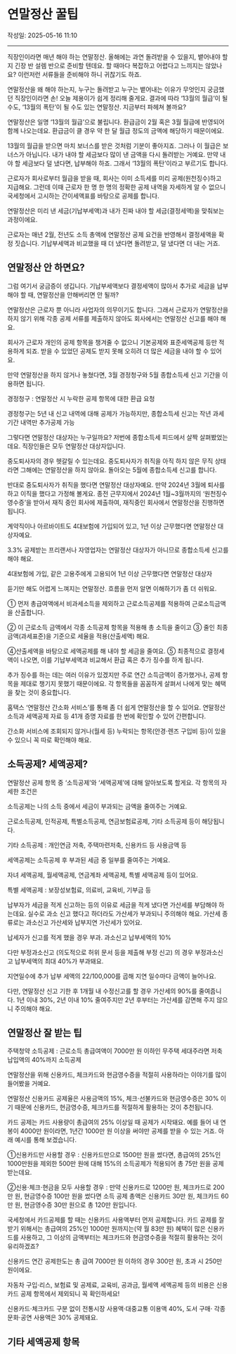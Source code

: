 # 연말정산 꿀팁

작성일: 2025-05-16 11:10

---

직장인이라면 매년 해야 하는 연말정산. 올해에는 과연 돌려받을 수 있을지, 뱉어내야 할지 긴장 반 설렘 반으로 준비할 텐데요. 할 때마다 복잡하고 어렵다고 느끼지는 않았나요? 이런저런 서류들을 준비해야 하니 귀찮기도 하죠.

연말정산을 왜 해야 하는지, 누구는 돌려받고 누구는 뱉어내는 이유가 무엇인지 궁금했던 직장인이라면 손! 오늘 제용이가 쉽게 정리해 줄게요. 결과에 따라 ‘13월의 월급’이 될 수도, ‘13월의 폭탄’이 될 수도 있는 연말정산. 지금부터 파헤쳐 볼까요?

연말정산은 일명 ‘13월의 월급’으로 불립니다. 환급금이 2월 혹은 3월 월급에 반영되어 함께 나오는데요. 환급금이 클 경우 약 한 달 월급 정도의 금액에 해당하기 때문이에요.

13월의 월급을 받으면 마치 보너스를 받은 것처럼 기분이 좋아지죠. 그러나 이 월급은 보너스가 아닙니다. 내가 내야 할 세금보다 많이 낸 금액을 다시 돌려받는 거예요. 만약 내야 할 세금보다 덜 냈다면, 납부해야 하죠. 그래서 ‘13월의 폭탄’이라고 부르기도 합니다.

근로자가 회사로부터 월급을 받을 때, 회사는 이미 소득세를 미리 공제(원천징수)하고 지급해요. 그런데 이때 근로자 한 명 한 명의 정확한 공제 내역을 자세하게 알 수 없으니 국세청에서 고시하는 간이세액표를 바탕으로 공제를 합니다.

연말정산은 미리 낸 세금(기납부세액)과 내가 진짜 내야 할 세금(결정세액)을 맞춰보는 과정이에요.

근로자는 매년 2월, 전년도 소득 총액에 연말정산 공제 요건을 반영해서 결정세액을 확정 짓습니다. 기납부세액과 비교했을 때 더 냈다면 돌려받고, 덜 냈다면 더 내는 거죠.

## 연말정산 안 하면요?

그럼 여기서 궁금증이 생깁니다. 기납부세액보다 결정세액이 많아서 추가로 세금을 납부해야 할 때, 연말정산을 안해버리면 안 될까?

연말정산은 근로자 뿐 아니라 사업자의 의무이기도 합니다. 그래서 근로자가 연말정산을 하지 않기 위해 각종 공제 서류를 제출하지 않아도 회사에서는 연말정산 신고를 해야 해요.

회사가 근로자 개인의 공제 항목을 챙겨줄 수 없으니 기본공제와 표준세액공제 등만 적용하게 되죠. 받을 수 있었던 공제도 받지 못해 오히려 더 많은 세금을 내야 할 수 있어요.

만약 연말정산을 하지 않거나 놓쳤다면, 3월 경정청구와 5월 종합소득세 신고 기간을 이용하면 됩니다.

경정청구 : 연말정산 시 누락한 공제 항목에 대한 환급 요청

경정청구는 5년 내 신고 내역에 대해 공제가 가능하지만, 종합소득세 신고는 작년 과세기간 내역만 추가공제 가능

그렇다면 연말정산 대상자는 누구일까요? 저번에 종합소득세 피드에서 살짝 살펴봤었는데요. 직장인들은 모두 연말정산 대상자입니다.

중도퇴사자의 경우 헷갈릴 수 있는데요. 중도퇴사자가 취직을 아직 하지 않은 무직 상태라면 그해에는 연말정산을 하지 않아요. 돌아오는 5월에 종합소득세 신고를 합니다.

반대로 중도퇴사자가 취직을 했다면 연말정산 대상자예요. 만약 2024년 3월에 퇴사를 하고 이직을 했다고 가정해 볼게요. 종전 근무지에서 2024년 1월~3월까지의 ‘원천징수영수증’을 받아서 재직 중인 회사에 제출하여, 재직중인 회사에서 연말정산을 진행하면 됩니다.

계약직이나 아르바이트도 4대보험에 가입되어 있고, 1년 이상 근무했다면 연말정산 대상자예요.

3.3% 공제받는 프리랜서나 자영업자는 연말정산 대상자가 아니므로 종합소득세 신고를 해야 해요.

4대보험에 가입, 같은 고용주에게 고용되어 1년 이상 근무했다면 연말정산 대상자

듣기만 해도 어렵게 느껴지는 연말정산. 흐름을 먼저 알면 이해하기가 좀 더 쉬워요.

① 먼저 총급여액에서 비과세소득을 제외하고 근로소득공제를 적용하여 근로소득금액을 산출합니다.

② 이 근로소득 금액에서 각종 소득공제 항목을 적용해 총 소득을 줄이고 ③ 줄인 최종 금액(과세표준)을 기준으로 세율을 적용(산출세액) 해요.

④산출세액을 바탕으로 세액공제를 해 내야 할 세금을 줄여요. ⑤ 최종적으로 결정세액이 나오면, 이를 기납부세액과 비교해서 환급 혹은 추가 징수를 하게 됩니다.

추가 징수를 하는 데는 여러 이유가 있겠지만 주로 연간 소득금액이 증가했거나, 공제 항목을 제대로 챙기지 못했기 때문이에요. 각 항목들을 꼼꼼하게 살펴서 나에게 맞는 혜택을 찾는 것이 중요합니다.

홈택스 ‘연말정산 간소화 서비스’를 통해 좀 더 쉽게 연말정산을 할 수 있어요. 연말정산 소득과 세액공제 자료 등 41개 증명 자료를 한 번에 확인할 수 있어 간편합니다.

간소화 서비스에 조회되지 않거나(월세 등) 누락되는 항목(안경⋅렌즈 구입비 등)이 있을 수 있으니 꼭 따로 확인해야 해요.

## 소득공제? 세액공제?

연말정산 공제 항목 중 ‘소득공제’와 ‘세액공제’에 대해 알아보도록 할게요. 각 항목의 자세한 조건은

소득공제는 나의 소득 중에서 세금이 부과되는 금액을 줄여주는 거예요.

근로소득공제, 인적공제, 특별소득공제, 연금보험료공제, 기타 소득공제 등이 해당됩니다.

기타 소득공제 : 개인연금 저축, 주택마련저축, 신용카드 등 사용금액 등

세액공제는 소득공제 후 부과된 세금 중 일부를 줄여주는 거예요.

자녀 세액공제, 월세액공제, 연금계좌 세액공제, 특별 세액공제 등이 있어요.

특별 세액공제 : 보장성보험료, 의료비, 교육비, 기부금 등

납부자가 세금을 적게 신고하는 등의 이유로 세금을 적게 냈다면 가산세를 부담해야 하는데요. 실수로 과소 신고 했다고 하더라도 가산세가 부과되니 주의해야 해요. 가산세 종류로는 과소신고 가산세와 납부지연 가산세가 있어요.

납세자가 신고를 적게 했을 경우 부과. 과소신고 납부세액의 10%

다만 부정과소신고 (의도적으로 허위 문서 등을 제출해 부정 신고) 의 경우 부정과소신고 납부세액의 최대 40%가 부과돼요.

지연일수에 추가 납부 세액의 22/100,000를 곱해 지연 일수마다 금액이 늘어나요.

다만, 연말정산 신고 기한 후 1개월 내 수정신고를 할 경우 가산세의 90%를 줄여줍니다. 1년 이내 30%, 2년 이내 10% 줄여주지만 2년 후부터는 가산세를 감면해 주지 않으니 주의해야 해요.

## 연말정산 잘 받는 팁

주택청약 소득공제 : 근로소득 총급여액이 7000만 원 이하인 무주택 세대주라면 저축 납입액의 40%까지 소득공제

연말정산을 위해 신용카드, 체크카드와 현금영수증을 적절히 사용하라는 이야기를 많이 들어봤을 거예요.

연말정산 신용카드 공제율은 사용금액의 15%, 체크⋅선불카드와 현금영수증은 30% 이기 때문에 신용카드, 현금영수증, 체크카드를 적절하게 활용하는 것이 추천됩니다.

카드 공제는 카드 사용량이 총급여의 25% 이상일 때 공제가 시작돼요. 예를 들어 내 연봉이 4000만 원이라면, 1년간 1000만 원 이상을 써야만 공제를 받을 수 있는 거죠. 아래 예시를 통해 보겠습니다.

①신용카드만 사용할 경우 : 신용카드만으로 1500만 원을 썼다면, 총급여의 25%인 1000만원을 제외한 500만 원에 대해 15%의 소득공제가 적용되어 총 75만 원을 공제받는데요.

②신용⋅체크⋅현금을 모두 사용할 경우 : 만약 신용카드로 1200만 원, 체크카드로 200만 원, 현금영수증 100만 원을 썼다면 소득 공제 총액은 신용카드 30만 원, 체크카드 60만 원, 현금영수증 30만 원으로 총 120만 원입니다.

국세청에서 카드공제를 할 때는 신용카드 사용액부터 먼저 공제합니다. 카드 공제를 잘 받기 위해서는 총급여의 25%인 1000만 원까지는(약 월 83만 원) 혜택이 많은 신용카드를 사용하고, 그 이상의 금액부터는 체크카드와 현금영수증을 적절히 활용하는 것이 유리하겠죠?

신용카드 연간 공제한도는 총 급여 7000만 원 이하의 경우 300만 원, 초과 시 250만 원이에요.

자동차 구입⋅리스, 보험료 및 공제료, 교육비, 공과금, 월세액 세액공제 등의 비용은 신용카드 공제 항목에서 제외되니 꼭 확인하세요!

신용카드⋅체크카드 구분 없이 전통시장 사용액⋅대중교통 이용액 40%, 도서 구매⋅ 각종 문화⋅공연 사용액은 30% 공제돼요.

## 기타 세액공제 항목